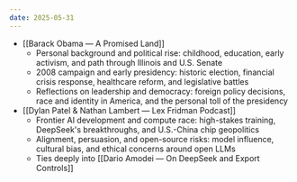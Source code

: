 ```yaml
---
date: 2025-05-31
---
```

- [[Barack Obama — A Promised Land]]
	- Personal background and political rise: childhood, education, early activism, and path through Illinois and U.S. Senate
	- 2008 campaign and early presidency: historic election, financial crisis response, healthcare reform, and legislative battles
	- Reflections on leadership and democracy: foreign policy decisions, race and identity in America, and the personal toll of the presidency
- [[Dylan Patel & Nathan Lambert — Lex Fridman Podcast]]
	- Frontier AI development and compute race: high-stakes training, DeepSeek's breakthroughs, and U.S.-China chip geopolitics
	- Alignment, persuasion, and open-source risks: model influence, cultural bias, and ethical concerns around open LLMs
	- Ties deeply into [[Dario Amodei — On DeepSeek and Export Controls]]